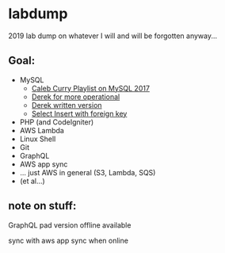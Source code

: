 # labdump
2019 lab dump on whatever I will and will be forgotten anyway...

## Goal:
- MySQL
  - [Caleb Curry Playlist on MySQL 2017](https://www.youtube.com/playlist?list=PL_c9BZzLwBRKn20DFbNeLAAbw4ZMTlZPH)
  - [Derek for more operational](https://www.youtube.com/watch?v=yPu6qV5byu4)
  - [Derek written version](http://www.newthinktank.com/2014/08/mysql-video-tutorial/)
  - [Select Insert with foreign key](https://codeburst.io/insert-with-select-statement-for-columns-with-foreign-key-constraint-in-mysql-with-examples-f9ab57c8e4dd)
- PHP (and CodeIgniter)
- AWS Lambda
- Linux Shell
- Git
- GraphQL
- AWS app sync
- ... just AWS in general (S3, Lambda, SQS)
- (et al...)

## note on stuff:
GraphQL pad version offline available

sync with aws app sync when online